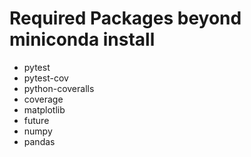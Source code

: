 # Required Packages beyond miniconda install
- pytest
- pytest-cov
- python-coveralls
- coverage
- matplotlib
- future
- numpy
- pandas
